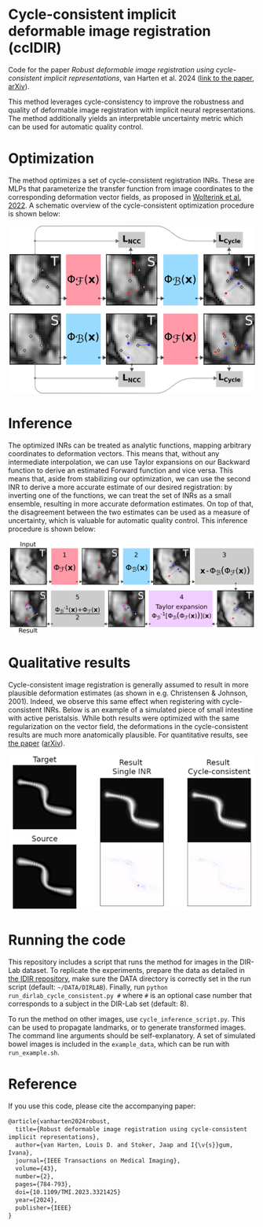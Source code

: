 # Cycle-consistent implicit deformable image registration (ccIDIR)
Code for the paper _Robust deformable image registration using cycle-consistent implicit representations_, van Harten et al. 2024 ([link to the paper](https://ieeexplore.ieee.org/document/10268959), [arXiv](https://arxiv.org/a/vanharten_l_1.html)).

This method leverages cycle-consistency to improve the robustness and quality of deformable image registration with implicit neural representations. The method additionally yields an interpretable uncertainty metric which can be used for automatic quality control. 

# Optimization
The method optimizes a set of cycle-consistent registration INRs. These are MLPs that parameterize the transfer function from image coordinates to the corresponding deformation vector fields, as proposed in [Wolterink et al. 2022](https://proceedings.mlr.press/v172/wolterink22a.html). A schematic overview of the cycle-consistent optimization procedure is shown below:

![Cycle-consistent optimization method overview!](cc_overview.png "Cycle-consistent method overview")

# Inference
The optimized INRs can be treated as analytic functions, mapping arbitrary coordinates to deformation vectors. This means that, without any intermediate interpolation, we can use Taylor expansions on our Backward function to derive an estimated Forward function and vice versa. This means that, aside from stabilizing our optimization, we can use the second INR to derive a more accurate estimate of our desired registration: by inverting one of the functions, we can treat the set of INRs as a small ensemble, resulting in more accurate deformation estimates. On top of that, the disagreement between the two estimates can be used as a measure of uncertainty, which is valuable for automatic quality control. This inference procedure is shown below:

![Cycle-consistent inference method overview!](cc_inference_overview.png "Cycle-consistent inference method overview")

# Qualitative results
Cycle-consistent image registration is generally assumed to result in more plausible deformation estimates (as shown in e.g. Christensen & Johnson, 2001). Indeed, we observe this same effect when registering with cycle-consistent INRs. Below is an example of a simulated piece of small intestine with active peristalsis. While both results were optimized with the same regularization on the vector field, the deformations in the cycle-consistent results are much more anatomically plausible. For quantitative results, see [the paper](https://ieeexplore.ieee.org/document/10268959) ([arXiv](https://arxiv.org/a/vanharten_l_1.html)).

![Visual results!](results/ccIDIR_simulated_bowel_result.png "Qualitative Results")

# Running the code
This repository includes a script that runs the method for images in the DIR-Lab dataset. To replicate the experiments, prepare the data as detailed in [the IDIR repository](https://github.com/MIAGroupUT/IDIR), make sure the DATA directory is correctly set in the run script (default: `~/DATA/DIRLAB`). Finally, run `python run_dirlab_cycle_consistent.py #` where `#` is an optional case number that corresponds to a subject in the DIR-Lab set (default: 8).

To run the method on other images, use `cycle_inference_script.py`. This can be used to propagate landmarks, or to generate transformed images. The command line arguments should be self-explanatory. A set of simulated bowel images is included in the `example_data`, which can be run with `run_example.sh`.


# Reference
If you use this code, please cite the accompanying paper:

    @article{vanharten2024robust,
      title={Robust deformable image registration using cycle-consistent implicit representations},
      author={van Harten, Louis D. and Stoker, Jaap and I{\v{s}}gum, Ivana},
      journal={IEEE Transactions on Medical Imaging},
      volume={43},
      number={2},
      pages={784-793},
      doi={10.1109/TMI.2023.3321425}
      year={2024},
      publisher={IEEE}
    }

